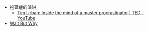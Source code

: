 - 拖延症的演讲
    - [Tim Urban: Inside the mind of a master procrastinator | TED - YouTube](https://www.youtube.com/watch?v=arj7oStGLkU)
- [Wait But Why](https://waitbutwhy.com/)
